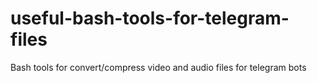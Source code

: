 # useful-bash-tools-for-telegram-files
Bash tools for convert/compress video and audio files for telegram bots 
